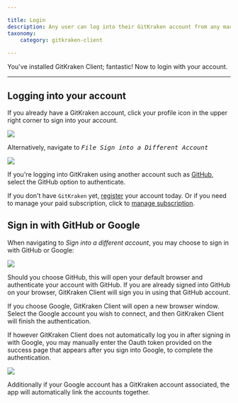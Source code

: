 ```yaml
---

title: Login
description: Any user can log into their GitKraken account from any machine.
taxonomy:
    category: gitkraken-client
    
---
```


You've installed GitKraken Client; fantastic! Now to login with your account.

***
## Logging into your account
If you already have a GitKraken account, click your profile icon in the upper right corner to sign into your account.

<img src="/wp-content/uploads/sign-into-a-different-account.png" srcset="/wp-content/uploads/sign-into-a-different-account@2x.png 2x" class="img-responsive center img-bordered">


Alternatively, navigate to <kbd><i>File    <i class='fa fa-caret-right'></i>     Sign into a Different Account</i></kbd>

<img src='/wp-content/uploads/file.png' class='img-bordered img-responsive center'>


If you're logging into GitKraken using another account such as [GitHub](/integrations/github#sign-in-with-github), select the GitHub option to authenticate.

If you don't have `GitKraken` yet, [register](https://app.gitkraken.com/register) your account today. Or if you need to manage your paid subscription, click to [manage subscription](https://app.gitkraken.com/register).

## Sign in with GitHub or Google

When navigating to <em class='context-menu'><i class="fa fa-bars"> </i>  <i class='fa fa-caret-right'></i> Sign into a different account</em>, you may choose to sign in with GitHub or Google:

<img src='/wp-content/uploads/sign-in.png' srcset='/wp-content/uploads/sign-in@2x.png 2x' class='img-bordered img-responsive center'>

Should you choose GitHub, this will open your default browser and authenticate your account with GitHub. If you are already signed into GitHub on your browser, GitKraken Client will sign you in using that GitHub account.

If you choose Google, GitKraken Client will open a new browser window. Select the Google account you wish to connect, and then GitKraken Client will finish the authentication. 

If however GitKraken Client does not automatically log you in after signing in with Google, you may manually enter the Oauth token provided on the success page that appears after you sign into Google, to complete the authentication.

<img src='/wp-content/uploads/google-token.png' srcset='/wp-content/uploads/google-token@2x.png 2x' class='img-bordered img-responsive center'>

Additionally if your Google account has a GitKraken account associated, the app will automatically link the accounts together. 
